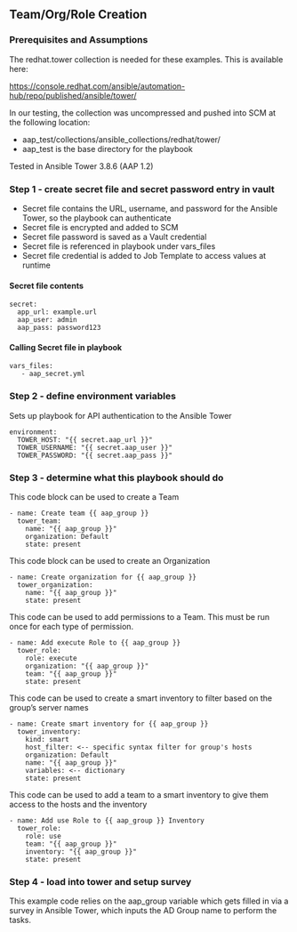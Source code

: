 ## Team/Org/Role Creation

### Prerequisites and Assumptions

The redhat.tower collection is needed for these examples. This is available here:

https://console.redhat.com/ansible/automation-hub/repo/published/ansible/tower/

In our testing, the collection was uncompressed and pushed into SCM at the following location:

- aap_test/collections/ansible_collections/redhat/tower/
- aap_test is the base directory for the playbook

Tested in Ansible Tower 3.8.6 (AAP 1.2)

### Step 1 - create secret file and secret password entry in vault

- Secret file contains the URL, username, and password for the Ansible Tower, so the playbook can authenticate
- Secret file is encrypted and added to SCM
- Secret file password is saved as a Vault credential
- Secret file is referenced in playbook under vars_files
- Secret file credential is added to Job Template to access values at runtime 

#### Secret file contents
```
secret:
  app_url: example.url
  aap_user: admin
  aap_pass: password123
```
#### Calling Secret file in playbook
```
vars_files:
   - aap_secret.yml
```
### Step 2 - define environment variables

Sets up playbook for API authentication to the Ansible Tower
```
environment:
  TOWER_HOST: "{{ secret.aap_url }}"
  TOWER_USERNAME: "{{ secret.aap_user }}"
  TOWER_PASSWORD: "{{ secret.aap_pass }}"
```
### Step 3 - determine what this playbook should do

This code block can be used to create a Team
```
- name: Create team {{ aap_group }}
  tower_team:
    name: "{{ aap_group }}"
    organization: Default
    state: present
```
This code block can be used to create an Organization 
``` 
- name: Create organization for {{ aap_group }}
  tower_organization:
    name: "{{ aap_group }}"
    state: present
```
This code can be used to add permissions to a Team. This must be run once for each type of permission.
```
- name: Add execute Role to {{ aap_group }}
  tower_role:
    role: execute
    organization: "{{ aap_group }}"
    team: "{{ aap_group }}"
    state: present
```
This code can be used to create a smart inventory to filter based on the group’s server names
```
- name: Create smart inventory for {{ aap_group }}
  tower_inventory:
    kind: smart
    host_filter: <-- specific syntax filter for group's hosts
    organization: Default
    name: "{{ aap_group }}"
    variables: <-- dictionary
    state: present
```
This code can be used to add a team to a smart inventory to give them access to the hosts and the inventory
 ```
 - name: Add use Role to {{ aap_group }} Inventory
   tower_role:
     role: use
     team: "{{ aap_group }}"
     inventory: "{{ aap_group }}"
     state: present
 ```  
### Step 4 - load into tower and setup survey

This example code relies on the aap_group variable which gets filled in via a survey in Ansible Tower, which inputs the AD Group name to perform the tasks.
